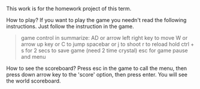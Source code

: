 This work is for the homework project of this term.

How to play? If you want to play the game you needn't read the following instructions. Just follow the instruction in the game. 
> game control in summarize:
  > AD or arrow left right key to move
  > W or arrow up key or C to jump
  > spacebar or j to shoot
  > r to reload
  > hold ctrl + s for 2 secs to save game (need 2 time crystal)
  > esc for game pause and menu

How to see the scoreboard? Press esc in the game to call the menu, then press down arrow key to the 'score' option, then press enter. You will see the world scoreboard.

